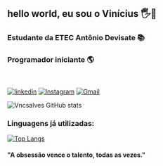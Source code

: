 ## hello world, eu sou o Vinícius 🖐️🖖 
### Estudante da ETEC Antônio Devisate 📚 
### Programador iníciante 🌎 
<br>

[![linkedin](https://img.shields.io/badge/LinkedIn-0077B5?style=for-the-badge&logo=linkedin&logoColor=white)](https://www.linkedin.com/in/vinicius-alves-b169b8268/)
[![Instagram](https://img.shields.io/badge/Instagram-E4405F?style=for-the-badge&logo=instagram&logoColor=white)](https://www.instagram.com/vncs_as/?next=%2F)
[![Gmail](https://img.shields.io/badge/Gmail-D14836?style=for-the-badge&logo=gmail&logoColor=white)](mailto:Vncsalves2278)


![Vncsalves GitHub stats](https://github-readme-stats.vercel.app/api?username=Vncsalves&show_icons=true&theme=dark)
### Linguagens já utilizadas:
[![Top Langs](https://github-readme-stats.vercel.app/api/top-langs/?username=Vncsalves&hide_progress=true=icons=true&theme=radical&heigh=10px)](https://github.com/Vncsalves/github-readme-stats)

#### "A obsessão vence o talento, todas as vezes."
